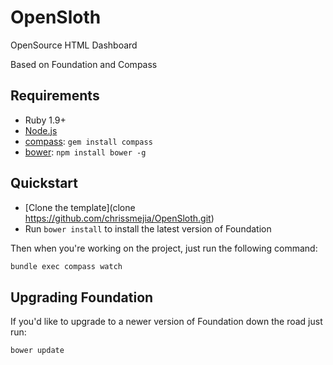 # OpenSloth
OpenSource HTML Dashboard

Based on Foundation and Compass

## Requirements

  * Ruby 1.9+
  * [Node.js](http://nodejs.org)
  * [compass](http://compass-style.org/): `gem install compass`
  * [bower](http://bower.io): `npm install bower -g`

## Quickstart

  * [Clone the template](clone https://github.com/chrissmejia/OpenSloth.git)
  * Run `bower install` to install the latest version of Foundation

Then when you're working on the project, just run the following command:

```bash
bundle exec compass watch
```

## Upgrading Foundation

If you'd like to upgrade to a newer version of Foundation down the road just run:

```bash
bower update
```
